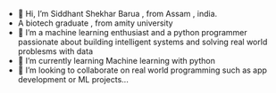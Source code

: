 - 👋 Hi, I’m Siddhant Shekhar Barua , from Assam , india.
- A biotech graduate , from amity university
- 👀 I’m a machine learning enthusiast and a python programmer passionate about building intelligent systems and solving real world problesms with data
- 🌱 I’m currently learning Machine learning with python
- 💞️ I’m looking to collaborate on real world programming such as  app development or ML projects...

<!---
Siddhant-Shekhar-Barua/Siddhant-Shekhar-Barua is a ✨ special ✨ repository because its `README.md` (this file) appears on your GitHub profile.
You can click the Preview link to take a look at your changes.
--->
